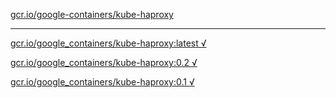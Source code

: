 [gcr.io/google-containers/kube-haproxy](https://hub.docker.com/r/sqeven/kube-haproxy/tags/) 

----
[gcr.io/google_containers/kube-haproxy:latest √](https://hub.docker.com/r/sqeven/kube-haproxy/tags/)

[gcr.io/google_containers/kube-haproxy:0.2 √](https://hub.docker.com/r/sqeven/kube-haproxy/tags/)

[gcr.io/google_containers/kube-haproxy:0.1 √](https://hub.docker.com/r/sqeven/kube-haproxy/tags/)

